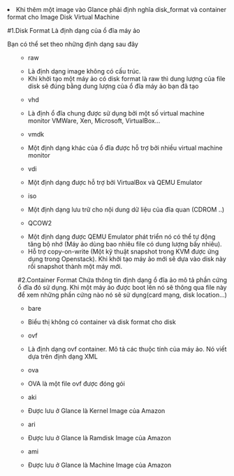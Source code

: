 ﻿<li>Khi thêm một image vào Glance phải định nghĩa disk_format và container format cho Image Disk Virtual Machine </li>

#1.Disk Format 
Là định dạng của ổ đĩa máy ảo

Bạn có thể set theo những định dạng sau đây
<ul>

- raw
 + Là định dạng image không có cấu trúc. 
 + Khi khởi tạo một máy ảo có disk format là raw thì dung lượng của file disk sẽ đúng bằng dung lượng của ổ đĩa máy ảo bạn đã tạo
- vhd
 + Là định ổ đĩa chung được sử dụng bởi một số virtual machine monitor VMWare, Xen, Microsoft, VirtualBox...
- vmdk
 + Một định dạng khác của ổ đĩa được hỗ trợ bởi nhiều virtual machine monitor  
- vdi
 + Một định dạng được hỗ trợ bởi VirtualBox và QEMU Emulator
- iso 
 + Một định dạng lưu trữ cho nội dung dữ liệu của đĩa quan (CDROM ..) 
- QCOW2
 + Một định dạng được QEMU Emulator phát triển nó có thể tự động tăng bộ nhớ (Máy ảo dùng bao nhiêu file có dung lượng bấy nhiêu).
 + Hỗ trợ copy-on-write (Một kỹ thuật snapshot trong KVM được ứng dụng trong Openstack). Khi khởi tạo máy ảo mới sẽ dựa vào disk này rồi snapshot thành một máy mới.

#2.Container Format 
Chứa thông tin định dạng ổ đĩa ảo mô tả phần cứng ổ đĩa đó sử dụng. Khi một máy ảo được boot lên nó sẽ thông qua file này để xem những phần cứng nào nó sẽ sử dụng(card mạng, disk location...)

- bare
 + Biểu thị không có container và disk format cho disk
- ovf
 + Là định dạng ovf container. Mô tả các thuộc tính của máy ảo. Nó viết dựa trên định dạng XML
- ova 
 + OVA là một file ovf được đóng gói
- aki
 + Được lưu ở Glance là Kernel Image của Amazon
- ari
 + Được lưu ở Glance là Ramdisk Image của Amazon
- ami
 + Được lưu ở Glance là Machine Image của Amazon
